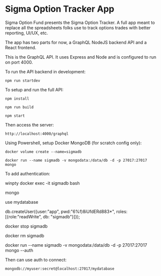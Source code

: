 # Sigma Option Tracker App

Sigma Option Fund presents the Sigma Option Tracker. A full app meant to replace all the spreadsheets folks use to track options trades with better reporting, UI/UX, etc.

The app has two parts for now, a GraphQL NodeJS backend API and a React frontend.

This is the GraphQL API. It uses Express and Node and is configured to run on port 4000.

To run the API backend in development:

`npm run startdev`

To setup and run the full API:

`npm install`

`npm run build`

`npm start`


Then access the server:

`http://localhost:4000/graphql`




Using Powershell, setup Docker MongoDB (for scratch config only):

`docker volume create --name=sigmadb`

`docker run --name sigmadb -v mongodata:/data/db -d -p 27017:27017 mongo`

To add authentication:

winpty docker exec -it sigmadb bash

mongo

use mydatabase

db.createUser({user:"app", pwd:"6%f)8iUfdERd883*", roles:[{role:"readWrite", db: "sigmadb"}]});

docker stop sigmadb

docker rm sigmadb

docker run --name sigmadb -v mongodata:/data/db -d -p 27017:27017 mongo --auth

Then can use auth to connect:

`mongodb://myuser:secret@localhost:27017/mydatabase`